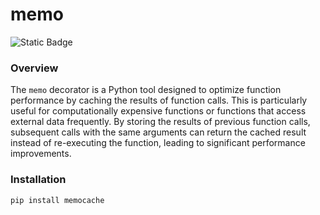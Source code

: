 # memo

![Static Badge](https://img.shields.io/badge/python-v3.6%7C3.7%7C3.8%7C3.9%7C3.10%7C3.11%7C3.12-blue)


### Overview
The `memo` decorator is a Python tool designed to optimize function performance by caching the results of function calls. This is particularly useful for computationally expensive functions or functions that access external data frequently. By storing the results of previous function calls, subsequent calls with the same arguments can return the cached result instead of re-executing the function, leading to significant performance improvements.

### Installation
```bash
pip install memocache  
```